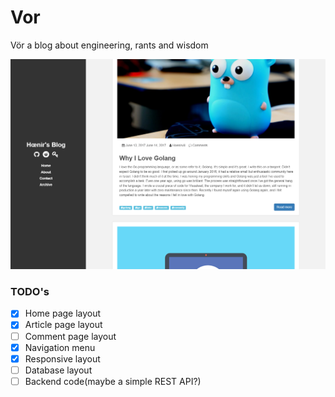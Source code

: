# Vor

 Vör a blog about engineering, rants and wisdom

![hoenir-blog](doc/headline.png)

### TODO's

- [x] Home page layout
- [x] Article page layout
- [ ] Comment page layout
- [x] Navigation menu
- [x] Responsive layout
- [ ] Database layout
- [ ] Backend code(maybe a simple REST API?)